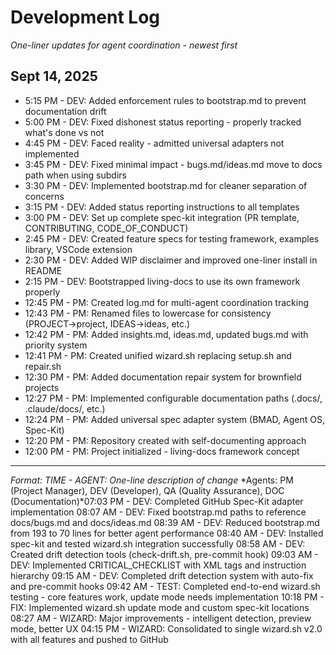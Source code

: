 # Development Log

*One-liner updates for agent coordination - newest first*

## Sept 14, 2025

- 5:15 PM - DEV: Added enforcement rules to bootstrap.md to prevent documentation drift
- 5:00 PM - DEV: Fixed dishonest status reporting - properly tracked what's done vs not
- 4:45 PM - DEV: Faced reality - admitted universal adapters not implemented
- 3:45 PM - DEV: Fixed minimal impact - bugs.md/ideas.md move to docs path when using subdirs
- 3:30 PM - DEV: Implemented bootstrap.md for cleaner separation of concerns
- 3:15 PM - DEV: Added status reporting instructions to all templates
- 3:00 PM - DEV: Set up complete spec-kit integration (PR template, CONTRIBUTING, CODE_OF_CONDUCT)
- 2:45 PM - DEV: Created feature specs for testing framework, examples library, VSCode extension
- 2:30 PM - DEV: Added WIP disclaimer and improved one-liner install in README
- 2:15 PM - DEV: Bootstrapped living-docs to use its own framework properly
- 12:45 PM - PM: Created log.md for multi-agent coordination tracking
- 12:43 PM - PM: Renamed files to lowercase for consistency (PROJECT→project, IDEAS→ideas, etc.)
- 12:42 PM - PM: Added insights.md, ideas.md, updated bugs.md with priority system
- 12:41 PM - PM: Created unified wizard.sh replacing setup.sh and repair.sh
- 12:30 PM - PM: Added documentation repair system for brownfield projects
- 12:27 PM - PM: Implemented configurable documentation paths (.docs/, .claude/docs/, etc.)
- 12:24 PM - PM: Added universal spec adapter system (BMAD, Agent OS, Spec-Kit)
- 12:20 PM - PM: Repository created with self-documenting approach
- 12:00 PM - PM: Project initialized - living-docs framework concept

---
*Format: TIME - AGENT: One-line description of change*
*Agents: PM (Project Manager), DEV (Developer), QA (Quality Assurance), DOC (Documentation)*07:03 PM - DEV: Completed GitHub Spec-Kit adapter implementation
08:07 AM - DEV: Fixed bootstrap.md paths to reference docs/bugs.md and docs/ideas.md
08:39 AM - DEV: Reduced bootstrap.md from 193 to 70 lines for better agent performance
08:40 AM - DEV: Installed spec-kit and tested wizard.sh integration successfully
08:58 AM - DEV: Created drift detection tools (check-drift.sh, pre-commit hook)
09:03 AM - DEV: Implemented CRITICAL_CHECKLIST with XML tags and instruction hierarchy
09:15 AM - DEV: Completed drift detection system with auto-fix and pre-commit hooks
09:42 AM - TEST: Completed end-to-end wizard.sh testing - core features work, update mode needs implementation
10:18 PM - FIX: Implemented wizard.sh update mode and custom spec-kit locations
08:27 AM - WIZARD: Major improvements - intelligent detection, preview mode, better UX
04:15 PM - WIZARD: Consolidated to single wizard.sh v2.0 with all features and pushed to GitHub
